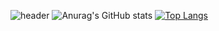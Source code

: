![header](https://capsule-render.vercel.app/api?type=soft&color=gradient&customColorList=20&text=%20do-huni%20&height=150&fontSize=80&desc=FE/BE/NLP&descAlignY=80&theme=discord_old_blurple)
![Anurag's GitHub stats](https://github-readme-stats.vercel.app/api?username=do-huni&show_icons=true&theme=discord_old_blurple)
[![Top Langs](https://github-readme-stats.vercel.app/api/top-langs/?username=do-huni&layout=donut&theme=discord_old_blurple&hide=Jupyter%20Notebook)](https://github.com/do-huni/github-readme-stats)
